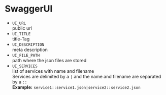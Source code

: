 # SwaggerUI

- `UI_URL` \
  public url
- `UI_TITLE` \
  title-Tag
- `UI_DESCRIPTION` \
  meta description
- `UI_FILE_PATH` \
  path where the json files are stored
- `UI_SERVICES` \
  list of services with name and filename \
  Services are delimited by a `|` and the name and filename are separated by a `::` \
  **Example:** `service1::service1.json|service2::service2.json`